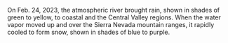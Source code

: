 On Feb. 24, 2023, the atmospheric river brought rain, shown in shades of green to yellow, to coastal and the Central Valley regions. When the water vapor moved up and over the Sierra Nevada mountain ranges, it rapidly cooled to form snow, shown in shades of blue to purple.